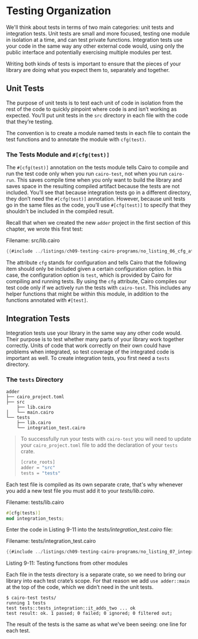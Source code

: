 # Testing Organization

We'll think about tests in terms of two main categories: unit tests and integration tests. Unit tests are small and more focused, testing one module in isolation at a time, and can test private functions. Integration tests use your code in the same way any other external code would, using only the public interface and potentially exercising multiple modules per test.

Writing both kinds of tests is important to ensure that the pieces of your library are doing what you expect them to, separately and together.

## Unit Tests

The purpose of unit tests is to test each unit of code in isolation from the rest of the code to quickly pinpoint where code is and isn’t working as expected. You’ll put unit tests in the `src` directory in each file with the code that they’re testing.

The convention is to create a module named tests in each file to contain the test functions and to annotate the module with `cfg(test)`.

### The Tests Module and `#[cfg(test)]`

The `#[cfg(test)]` annotation on the tests module tells Cairo to compile and run the test code only when you run `cairo-test`, not when you run `cairo-run`. This saves compile time when you only want to build the library and saves space in the resulting compiled artifact because the tests are not included. You’ll see that because integration tests go in a different directory, they don’t need the `#[cfg(test)]` annotation. However, because unit tests go in the same files as the code, you’ll use `#[cfg(test)]` to specify that they shouldn’t be included in the compiled result.

Recall that when we created the new `adder` project in the first section of this chapter, we wrote this first test:

<span class="filename">Filename: src/lib.cairo</span>

```rust
{{#include ../listings/ch09-testing-cairo-programs/no_listing_06_cfg_attr/src/lib.cairo}}
```

The attribute `cfg` stands for configuration and tells Cairo that the following item should only be included given a certain configuration option. In this case, the configuration option is `test`, which is provided by Cairo for compiling and running tests. By using the `cfg` attribute, Cairo compiles our test code only if we actively run the tests with `cairo-test`. This includes any helper functions that might be within this module, in addition to the functions annotated with `#[test]`.

## Integration Tests

Integration tests use your library in the same way any other code would. Their purpose is to test whether many parts of your library work together correctly. Units of code that work correctly on their own could have problems when integrated, so test coverage of the integrated code is important as well. To create integration tests, you first need a `tests` directory.

### The `tests` Directory

```shell
adder
├── cairo_project.toml
├── src
    ├── lib.cairo
│   └── main.cairo
└── tests
    ├── lib.cairo
    └── integration_test.cairo
```

<!-- TODO: remove when Scarb test work -->

> To successfully run your tests with `cairo-test` you will need to update your `cairo_project.toml` file to add the declaration of your `tests` crate.
>
> ```rust
> [crate_roots]
> adder = "src"
> tests = "tests"
> ```

Each test file is compiled as its own separate crate, that's why whenever you add a new test file you must add it to your _tests/lib.cairo_.

<span class="filename">Filename: tests/lib.cairo</span>

```rust
#[cfg(tests)]
mod integration_tests;
```

Enter the code in Listing 9-11 into the _tests/integration_test.cairo_ file:

<span class="filename">Filename: tests/integration_test.cairo</span>

```rust
{{#include ../listings/ch09-testing-cairo-programs/no_listing_07_integration_test/src/lib.cairo:here}}
```

<span class="caption">Listing 9-11: Testing functions from other modules</span>

Each file in the tests directory is a separate crate, so we need to bring our library into each test crate’s scope. For that reason we add `use adder::main` at the top of the code, which we didn’t need in the unit tests.

```shell
$ cairo-test tests/
running 1 tests
test tests::tests_integration::it_adds_two ... ok
test result: ok. 1 passed; 0 failed; 0 ignored; 0 filtered out;
```

The result of the tests is the same as what we've been seeing: one line for each test.
